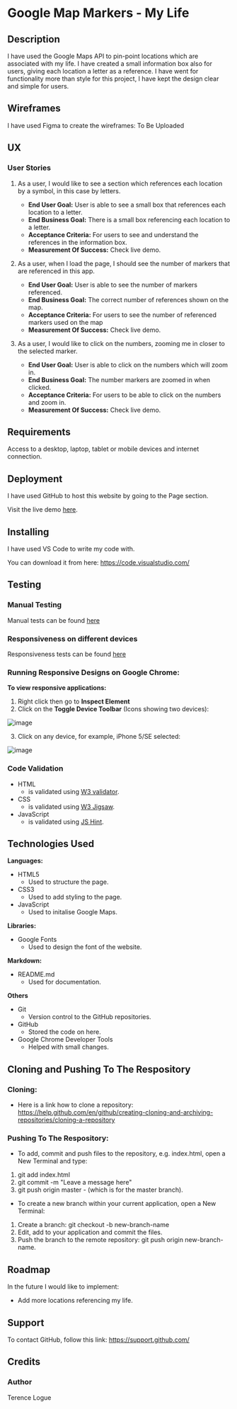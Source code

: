 # Google Map Markers - My Life

## Description

I have used the Google Maps API to pin-point locations which are associated with my life. I have created a small information box also for users, giving each location a letter as a reference. I have went for functionality more than style for this project, I have kept the design clear and simple for users.

## Wireframes

I have used Figma to create the wireframes: To Be Uploaded

## UX

### User Stories

1. As a user, I would like to see a section which references each location by a symbol, in this case by letters.

   - **End User Goal:** User is able to see a small box that references each location to a letter.
   - **End Business Goal:** There is a small box referencing each location to a letter.
   - **Acceptance Criteria:** For users to see and understand the references in the information box.
   - **Measurement Of Success:** Check live demo.

2. As a user, when I load the page, I should see the number of markers that are referenced in this app.

   - **End User Goal:** User is able to see the number of markers referenced.
   - **End Business Goal:** The correct number of references shown on the map.
   - **Acceptance Criteria:** For users to see the number of referenced markers used on the map
   - **Measurement Of Success:** Check live demo.

3. As a user, I would like to click on the numbers, zooming me in closer to the selected marker.
   - **End User Goal:** User is able to click on the numbers which will zoom in.
   - **End Business Goal:** The number markers are zoomed in when clicked.
   - **Acceptance Criteria:** For users to be able to click on the numbers and zoom in.
   - **Measurement Of Success:** Check live demo.

## Requirements

Access to a desktop, laptop, tablet or mobile devices and internet connection.

## Deployment

I have used GitHub to host this website by going to the Page section.

Visit the live demo [here](https://terencecistudent.github.io/Google-Maps-My-Life/).

## Installing

I have used VS Code to write my code with.

You can download it from here: https://code.visualstudio.com/

## Testing

### Manual Testing

Manual tests can be found [here]()

### Responsiveness on different devices

Responsiveness tests can be found [here]()

### Running Responsive Designs on Google Chrome:

**To view responsive applications:**

1. Right click then go to **Inspect Element**
2. Click on the **Toggle Device Toolbar** (Icons showing two devices):

![image](https://user-images.githubusercontent.com/48124466/68051275-f2ebf500-fcde-11e9-8b3a-adc7abc16c5f.png)

3. Click on any device, for example, iPhone 5/SE selected:

![image](https://user-images.githubusercontent.com/48124466/68051467-5aa24000-fcdf-11e9-8666-d29f1afa8955.png)

### Code Validation

- HTML
  - is validated using [W3 validator](https://validator.w3.org/).
- CSS
  - is validated using [W3 Jigsaw](https://jigsaw.w3.org/css-validator/).
- JavaScript
  - is validated using [JS Hint](https://jshint.com/).

## Technologies Used

**Languages:**

- HTML5
  - Used to structure the page.
- CSS3
  - Used to add styling to the page.
- JavaScript
  - Used to initalise Google Maps.

**Libraries:**

- Google Fonts
  - Used to design the font of the website.

**Markdown:**

- README.md
  - Used for documentation.

**Others**

- Git
  - Version control to the GitHub repositories.
- GitHub
  - Stored the code on here.
- Google Chrome Developer Tools
  - Helped with small changes.

## Cloning and Pushing To The Respository

### Cloning:

- Here is a link how to clone a repository:
  https://help.github.com/en/github/creating-cloning-and-archiving-repositories/cloning-a-repository

### Pushing To The Respository:

- To add, commit and push files to the repository, e.g. index.html, open a New Terminal and type:

1. git add index.html
2. git commit -m "Leave a message here"
3. git push origin master - (which is for the master branch).

- To create a new branch within your current application, open a New Terminal:

1. Create a branch: git checkout -b new-branch-name
2. Edit, add to your application and commit the files.
3. Push the branch to the remote repository: git push origin new-branch-name.

## Roadmap

In the future I would like to implement:

- Add more locations referencing my life.

## Support

To contact GitHub, follow this link: https://support.github.com/

## Credits

### Author

Terence Logue
